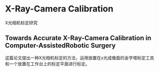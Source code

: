 # X-Ray-Camera Calibration

X光相机标定研究

## Towards Accurate X-Ray-Camera Calibration in Computer-AssistedRobotic Surgery

这篇论文提出一种X光相机标定的方法，运用放置在x光成像面的金字塔标定工具和一个放置在工作台上的标定平面进行标定。
